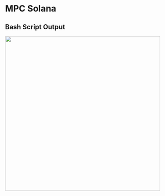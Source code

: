 # MPC Solana


## Bash Script Output
<img width="500" src="https://github.com/user-attachments/assets/45ce4fae-90c1-4093-83d5-fb6365184ec9" />
